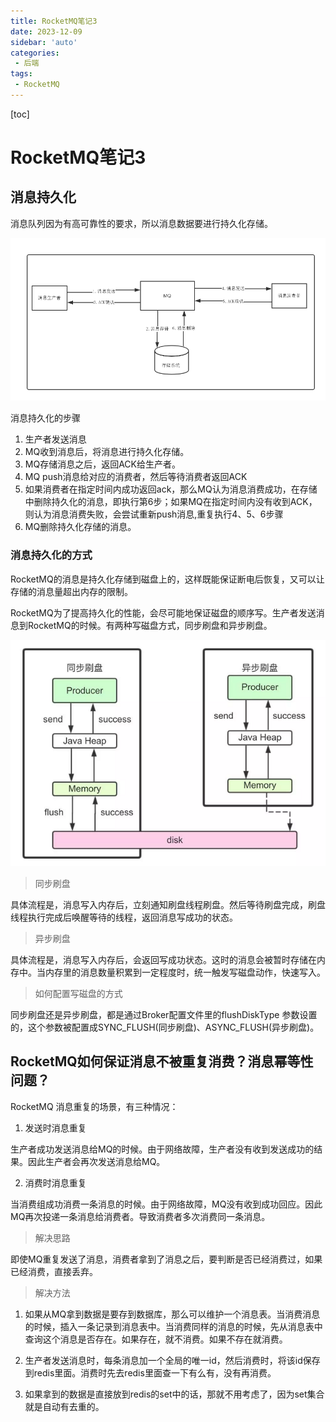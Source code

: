 ```yaml
---
title: RocketMQ笔记3
date: 2023-12-09
sidebar: 'auto'
categories: 
 - 后端
tags:
 - RocketMQ
---
```


[toc]

# RocketMQ笔记3

## 消息持久化

消息队列因为有高可靠性的要求，所以消息数据要进行持久化存储。

![rocketmq20221017163604](../blog_img/rocketmq20221017163604.png)

消息持久化的步骤
1. 生产者发送消息
2. MQ收到消息后，将消息进行持久化存储。
3. MQ存储消息之后，返回ACK给生产者。
4. MQ push消息给对应的消费者，然后等待消费者返回ACK
5. 如果消费者在指定时间内成功返回ack，那么MQ认为消息消费成功，在存储中删除持久化的消息，即执行第6步；如果MQ在指定时间内没有收到ACK，则认为消息消费失败，会尝试重新push消息,重复执行4、5、6步骤
6. MQ删除持久化存储的消息。

### 消息持久化的方式

RocketMQ的消息是持久化存储到磁盘上的，这样既能保证断电后恢复，又可以让存储的消息量超出内存的限制。

RocketMQ为了提高持久化的性能，会尽可能地保证磁盘的顺序写。生产者发送消息到RocketMQ的时候。有两种写磁盘方式，同步刷盘和异步刷盘。

![rocketmq20221017163852](../blog_img/rocketmq20221017163852.png)

> 同步刷盘

具体流程是，消息写入内存后，立刻通知刷盘线程刷盘。然后等待刷盘完成，刷盘线程执行完成后唤醒等待的线程，返回消息写成功的状态。

> 异步刷盘

具体流程是，消息写入内存后，会返回写成功状态。这时的消息会被暂时存储在内存中。当内存里的消息数量积累到一定程度时，统一触发写磁盘动作，快速写入。

> 如何配置写磁盘的方式

同步刷盘还是异步刷盘，都是通过Broker配置文件里的flushDiskType 参数设置的，这个参数被配置成SYNC_FLUSH(同步刷盘)、ASYNC_FLUSH(异步刷盘)。

## RocketMQ如何保证消息不被重复消费？消息幂等性问题？

RocketMQ 消息重复的场景，有三种情况：

1. 发送时消息重复

生产者成功发送消息给MQ的时候。由于网络故障，生产者没有收到发送成功的结果。因此生产者会再次发送消息给MQ。

2. 消费时消息重复

当消费组成功消费一条消息的时候。由于网络故障，MQ没有收到成功回应。因此MQ再次投递一条消息给消费者。导致消费者多次消费同一条消息。

> 解决思路

即使MQ重复发送了消息，消费者拿到了消息之后，要判断是否已经消费过，如果已经消费，直接丢弃。

> 解决方法

1. 如果从MQ拿到数据是要存到数据库，那么可以维护一个消息表。当消费消息的时候，插入一条记录到消息表中。当消费同样的消息的时候，先从消息表中查询这个消息是否存在。如果存在，就不消费。如果不存在就消费。

2. 生产者发送消息时，每条消息加一个全局的唯一id，然后消费时，将该id保存到redis里面。消费时先去redis里面查一下有么有，没有再消费。

3. 如果拿到的数据是直接放到redis的set中的话，那就不用考虑了，因为set集合就是自动有去重的。

